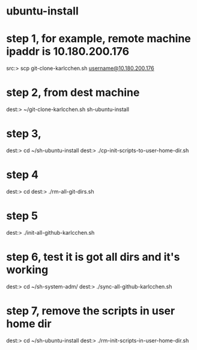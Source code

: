 # ubuntu-install

# step 1, for example, remote machine ipaddr is 10.180.200.176
src:> scp git-clone-karlcchen.sh username@10.180.200.176

# step 2, from dest machine
dest:> ~/git-clone-karlcchen.sh sh-ubuntu-install

# step 3, 
dest:> cd ~/sh-ubuntu-install
dest:> ./cp-init-scripts-to-user-home-dir.sh

# step 4
dest:> cd
dest:> ./rm-all-git-dirs.sh

# step 5
dest:> ./init-all-github-karlcchen.sh

# step 6, test it is got all dirs and it's working 
dest:> cd ~/sh-system-adm/
dest:> ./sync-all-github-karlcchen.sh

# step 7, remove the scripts in user home dir
dest:> cd ~/sh-ubuntu-install
dest:> ./rm-init-scripts-in-user-home-dir.sh
